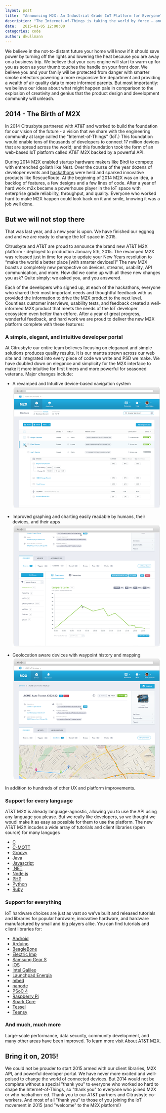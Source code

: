 ```yaml
---
layout: post
title:  "Announcing M2X: An Industrial Grade IoT Platform for Everyone"
description: "The Internet-of-Things is taking the world by force — and Citrusbyte is helping."
date:   2015-01-05 12:00:00
categories: code
author: dkullmann
---
```

We believe in the not-to-distant future your home will know if it should save power by turning off the lights and lowering the heat because you are away on a business trip. We believe that your cars engine will start to warm up for you as soon as your thumb touches the handle on your front door. We believe you and your family will be protected from danger with smarter smoke detectors powering a more responsive fire department and providing a wealth of air quality data to more informed parents. But most importantly: we believe our ideas about what might happen pale in comparison to the explosion of creativity and genius that the product design and development community will unleash.

## 2014 - The Birth of M2X

In 2014 Citrusbyte partnered with AT&T and worked to build the foundation for our vision of the future - a vision that we share with the engineering community at large called the "Internet-of-Things" (IoT.) This foundation would enable tens of thousands of developers to connect 17 million devices that are spread across the world; and this foundation took the form of an web-based IoT platform called AT&T M2X backed by a powerful API.

During 2014 M2X enabled startup hardware makers like [Birdi](http://getbirdi.com/) to compete with entrenched goliath like Nest. Over the course of the year dozens of developer events and [hackathons](http://developer.att.com/community/events) were held and sparked innovative products like RescueRoute. At the beginning of 2014 M2X was an idea, a backlog of features, a few designs and a few lines of code. After a year of hard work m2x became a powerhouse player in the IoT space with enterprise grade reliability, throughput, and quality. Everyone who worked hard to make M2X happen could look back on it and smile, knowing it was a job well done.

## But we will not stop there

That was last year, and a new year is upon. We have finished our eggnog and and we are ready to change the IoT space in 2015.

Citrusbyte and AT&T are proud to announce the brand new AT&T M2X platform - deployed to production January 5th, 2015. The revamped M2X was released just in time for you to update your New Years resolution to “make the world a better place [with smarter devices!]” The new M2X boasts a completely new perspective on devices, streams, usability, API communication, and more. How did we come up with all these new changes you ask? Quite simply: we asked you, and you answered.

Each of the developers who signed up, at each of the hackathons, everyone who shared their most important needs and thoughtful feedback with us provided the information to drive the M2X product to the next level. Countless customer interviews, usability tests, and feedback created a well-informed M2X product that meets the needs of the IoT developer ecosystem even better than ebfore. After a year of great progress, wonderful feedback, and hard work we are proud to deliver the new M2X platform complete with these features:


### A simple, elegant, and intuitive developer portal

At Citrusbyte our entire team believes focusing on eleganant and simple solutions produces quality results. It is our mantra strewn across our web site and integrated into every piece of code we write and PSD we make. We have doubled down on elegance and simplicity for the M2X interface to make it more intuitive for first timers and more powerful for seasoned veterans. Major changes include: 

* A revamped and Intuitive device-based navigation system
![Revamped Devices](/images/att-m2x/devices-screenshot.png)

* Improved graphing and charting easily readable by humans, their devices, and their apps
![Live Datastreams](/images/att-m2x/graph-screenshot.png)

* Geolocation aware devices with waypoint history and mapping
![Geolocation Aware](/images/att-m2x/geolocation-screenshot.png)

In addition to hundreds of other UX and platform improvements.

### Support for every language

AT&T M2X is already language-agnostic, allowing you to use the API using any language you please. But we really like developers, so we thought we woudl make it as easy as possible for them to use the platform. The new AT&T M2X incudes a wide array of tutorials and client libraries (open source) for many languges

* [C](https://github.com/attm2x/m2x-c)
* [C-MQTT](https://github.com/attm2x/m2x-c-mqtt)
* [Groovy](https://github.com/attm2x/m2x-groovy)
* [Java](https://github.com/attm2x/m2x-java)
* [Javascript](https://github.com/attm2x/m2x-javascript)
* [.NET](https://github.com/attm2x/m2x-dot-net)
* [Node.js](https://github.com/attm2x/m2x-nodejs)
* [PHP](https://github.com/attm2x/m2x-php)
* [Python](https://github.com/attm2x/m2x-python)
* [Ruby](https://github.com/attm2x/m2x-ruby)

### Support for everything

IoT hardware choices are just as vast so we’ve built and released tutorials and libraries for popular hardware, innovative hardware, and hardware manufactured by small and big players alike. You can find tutorials and client libraries for:

* [Android](https://github.com/attm2x/m2x-android)
* [Arduino](https://github.com/attm2x/m2x-arduino)
* [BeagleBone](https://m2x.att.com/developer/tutorials/beaglebone)
* [Electric Imp](https://github.com/attm2x/m2x-electric-imp)
* [Samsung Gear S](https://github.com/attm2x/m2x-gear-s)
* [iOS](https://github.com/attm2x/m2x-ios)
* [Intel Galileo](https://github.com/attm2x/m2x-galileo)
* [Launchpad Energia](https://github.com/attm2x/m2x-launchpad-energia)
* [mbed](https://github.com/attm2x/m2x-arm-mbed)
* [nanode](https://github.com/attm2x/m2x-nanode)
* [PSoC 4](https://github.com/attm2x/m2x-cypress-psoc)
* [Raspberry Pi](https://m2x.att.com/developer/tutorials/raspberry)
* [Spark Core](https://github.com/attm2x/m2x-spark-core)
* [Tessel](https://github.com/attm2x/m2x-tessel)
* [Teensy](https://m2x.att.com/developer/tutorials/teensy)


### And much, much more

Large-scale performance, data security, community development, and many other areas have been improved. To learn more visit [About AT&T M2X](https://m2x.att.com/about).

## Bring it on, 2015!

We could not be prouder to start 2015 armed with our client libraries, M2X API, and powerful developer portal. We have never more excited and well-poised to change the world of connected devices. But 2014 would not be complete without a special "thank you" to everyone who worked so hard to shape the Internet-of-Things, so "thank you" to everyone who joined M2X or who hackathon-ed.  Thank you to our AT&T partners and Citrusbyte co-workers. And most of all "thank you" to those of you joining the IoT movement in 2015 (and "welcome" to the M2X platform!)

